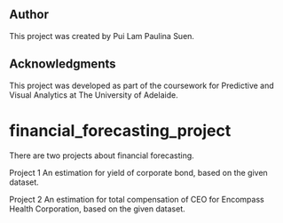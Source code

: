 ## Author  
This project was created by Pui Lam Paulina Suen.  

## Acknowledgments  
This project was developed as part of the coursework for Predictive and Visual Analytics at The University of Adelaide.

# financial_forecasting_project

There are two projects about financial forecasting.

Project 1
An estimation for yield of corporate bond, based on the given dataset.

Project 2
An estimation for total compensation of CEO for Encompass Health Corporation, based on the given dataset.
